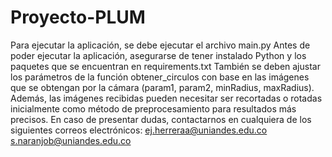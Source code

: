 # Proyecto-PLUM

Para ejecutar la aplicación, se debe ejecutar el archivo main.py
Antes de poder ejecutar la aplicación, asegurarse de tener instalado Python y los paquetes que se encuentran en requirements.txt
También se deben ajustar los parámetros de la función obtener_circulos con base en las imágenes que se obtengan por la cámara (param1, param2, minRadius, maxRadius).
Además, las imágenes recibidas pueden necesitar ser recortadas o rotadas inicialmente como método de preprocesamiento para resultados más precisos.
En caso de presentar dudas, contactarnos en cualquiera de los siguientes correos electrónicos:
ej.herreraa@uniandes.edu.co
s.naranjob@uniandes.edu.co